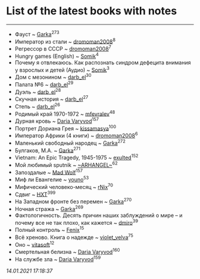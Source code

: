 # List of the latest books with notes
---

* Фауст ~ [Garka](users/115/115753719718250012620-google)<sup>273</sup>
* Император из стали ~ [dromoman2008](users/444/44461886-yandex)<sup>8</sup>
* Регрессор в СССР ~ [dromoman2008](users/444/44461886-yandex)<sup>7</sup>
* Hungry games (English) ~ [Somik](users/100/100006761945842-facebook)<sup>4</sup>
* Почему я отвлекаюсь. Как распознать синдром дефецита внимания у взрослых и детей (Аудио) ~ [Somik](users/100/100006761945842-facebook)<sup>3</sup>
* Дом с мезонином ~ [darb_el](users/184/184135339-vkontakte)<sup>30</sup>
* Палата №6 ~ [darb_el](users/184/184135339-vkontakte)<sup>29</sup>
* Дуэль ~ [darb_el](users/184/184135339-vkontakte)<sup>28</sup>
* Скучная история ~ [darb_el](users/184/184135339-vkontakte)<sup>27</sup>
* Степь ~ [darb_el](users/184/184135339-vkontakte)<sup>26</sup>
* Родимый край 1970-1972 ~ [mfevralev](users/140/140966150-vkontakte)<sup>48</sup>
* Дурная кровь ~ [Daria Varyvod](users/829/829893410524253-facebook)<sup>157</sup>
* Портрет Дориана Грея ~ [kissamasya](users/684/68439978-vkontakte)<sup>100</sup>
* Император Африки  (4 книги) ~ [dromoman2008](users/444/44461886-yandex)<sup>6</sup>
* Маленький свободный народец ~ [Garka](users/115/115753719718250012620-google)<sup>272</sup>
* Булгаков, М.А. ~ [Garka](users/115/115753719718250012620-google)<sup>271</sup>
* Vietnam: An Epic Tragedy, 1945-1975 ~ [exulted](users/100/100599204551896265722-google)<sup>152</sup>
* Мой любимый sputnik ~ [~ARHANGEL~](users/642/64251996-vkontakte)<sup>62</sup>
* Запоздалые ~ [Mad Wolf](users/947/94738840-vkontakte)<sup>157</sup>
* Миф ли Евангелие ~ [youno](users/302/302928912-vkontakte)<sup>53</sup>
* Мифический человеко-месяц ~ [rNix](users/227/22742452-yandex)<sup>70</sup>
* Сдвиг ~ [HXT](users/100/100002563462782-facebook)<sup>399</sup>
* На Западном фронте без перемен ~ [Garka](users/115/115753719718250012620-google)<sup>270</sup>
* Ночная стража ~ [Garka](users/115/115753719718250012620-google)<sup>269</sup>
* Фактологичность. Десять причин наших заблуждений о мире – и почему все не так плохо, как кажется ~ [dmiro](users/571/5714115-vkontakte)<sup>39</sup>
* Полный контроль ~ [Fenix](users/111/111367585493471720963-google)<sup>15</sup>
* Всё хреново. Книга о надежде ~ [violet_velva](users/116/116961712580551399099-google)<sup>75</sup>
* Оно ~ [vitasoft](users/474/47446642-vkontakte)<sup>12</sup>
* Смертельная белизна ~ [Daria Varyvod](users/829/829893410524253-facebook)<sup>160</sup>
* На службе зла ~ [Daria Varyvod](users/829/829893410524253-facebook)<sup>159</sup>


_14.01.2021 17:18:37_
